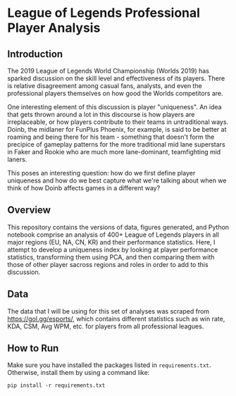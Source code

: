# League of Legends Professional Player Analysis
## Introduction
The 2019 League of Legends World Championship (Worlds 2019) has sparked discussion on the skill level and effectiveness of its players. There is relative disagreement among casual fans, analysts, and even the professional players themselves on how good the Worlds competitors are.

One interesting element of this discussion is player "uniqueness". An idea that gets thrown around a lot in this discourse is how players are irreplaceable, or how players contribute to their teams in untraditional ways. Doinb, the midlaner for FunPlus Phoenix, for example, is said to be better at roaming and being there for his team - something that doesn't form the precipice of gameplay patterns for the more traditional mid lane superstars in Faker and Rookie who are much more lane-dominant, teamfighting mid laners.

This poses an interesting question: how do we first define player uniqueness and how do we best capture what we're talking about when we think of how Doinb affects games in a different way? 

## Overview
This repository contains the versions of data, figures generated, and Python notebook comprise an analysis of 400+ League of Legends players in all major regions (EU, NA, CN, KR) and their performance statistics. Here, I attempt to develop a uniqueness index by looking at player performance statistics, transforming them using PCA, and then comparing them with those of other player sacross regions and roles in order to add to this discussion.

## Data
The data that I will be using for this set of analyses was scraped from https://gol.gg/esports/, which contains different statistics such as win rate, KDA, CSM, Avg WPM, etc. for players from all professional leagues. 

## How to Run
Make sure you have installed the packages listed in `requirements.txt`. Otherwise, install them by using a command like:
```
pip install -r requirements.txt
```
